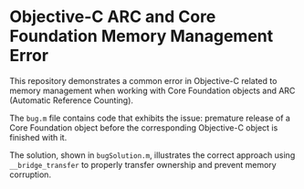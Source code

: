 # Objective-C ARC and Core Foundation Memory Management Error

This repository demonstrates a common error in Objective-C related to memory management when working with Core Foundation objects and ARC (Automatic Reference Counting).

The `bug.m` file contains code that exhibits the issue: premature release of a Core Foundation object before the corresponding Objective-C object is finished with it.

The solution, shown in `bugSolution.m`, illustrates the correct approach using `__bridge_transfer` to properly transfer ownership and prevent memory corruption.